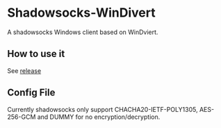 # Shadowsocks-WinDivert

A shadowsocks Windows client based on WinDviert. 

## How to use it

See [release](https://github.com/imgk/shadowsocks-windivert/releases)

## Config File

Currently shadowsocks only support CHACHA20-IETF-POLY1305, AES-256-GCM and DUMMY for no encryption/decryption.
